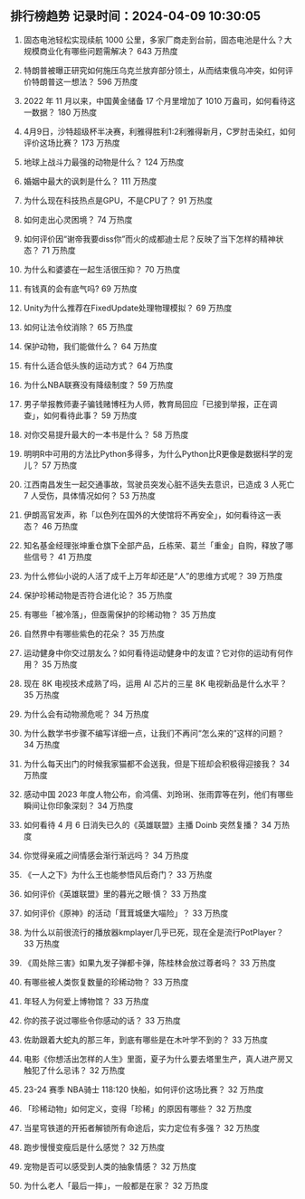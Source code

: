 
## 排行榜趋势 记录时间：2024-04-09 10:30:05
  
  1. 固态电池轻松实现续航 1000 公里，多家厂商走到台前，固态电池是什么？大规模商业化有哪些问题需解决？ 643 万热度
    
  2. 特朗普被曝正研究如何施压乌克兰放弃部分领土，从而结束俄乌冲突，如何评价特朗普这一想法？ 596 万热度
    
  3. 2022 年 11 月以来，中国黄金储备 17 个月里增加了 1010 万盎司，如何看待这一数据？ 180 万热度
    
  4. 4月9日，沙特超级杯半决赛，利雅得胜利1:2利雅得新月，C罗肘击染红，如何评价这场比赛？ 173 万热度
    
  5. 地球上战斗力最强的动物是什么？ 124 万热度
    
  6. 婚姻中最大的讽刺是什么？ 111 万热度
    
  7. 为什么现在科技热点是GPU，不是CPU了？ 91 万热度
    
  8. 如何走出心灵困境？ 74 万热度
    
  9. 如何评价因“谢帝我要diss你”而火的成都迪士尼？反映了当下怎样的精神状态？ 71 万热度
    
  10. 为什么和婆婆在一起生活很压抑？ 70 万热度
    
  11. 有钱真的会有底气吗? 69 万热度
    
  12. Unity为什么推荐在FixedUpdate处理物理模拟？ 69 万热度
    
  13. 如何让法令纹消除？ 65 万热度
    
  14. 保护动物，我们能做什么？ 64 万热度
    
  15. 有什么适合低头族的运动方式？ 64 万热度
    
  16. 为什么NBA联赛没有降级制度？ 59 万热度
    
  17. 男子举报教师妻子骗钱赌博枉为人师，教育局回应「已接到举报，正在调查」，如何看待此事？ 59 万热度
    
  18. 对你交易提升最大的一本书是什么？ 58 万热度
    
  19. 明明R中可用的方法比Python多得多，为什么Python比R更像是数据科学的宠儿？ 57 万热度
    
  20. 江西南昌发生一起交通事故，驾驶员突发心脏不适失去意识，已造成 3 人死亡 7 人受伤，具体情况如何？ 53 万热度
    
  21. ​伊朗高官发声，称「以色列在国外的大使馆将不再安全」，如何看待这一表态？ 46 万热度
    
  22. 知名基金经理张坤重仓旗下全部产品，丘栋荣、葛兰「重金」自购，释放了哪些信号？ 41 万热度
    
  23. 为什么修仙小说的人活了成千上万年却还是“人”的思维方式呢？ 39 万热度
    
  24. 保护珍稀动物是否符合进化论？ 35 万热度
    
  25. 有哪些「被冷落」，但亟需保护的珍稀动物？ 35 万热度
    
  26. 自然界中有哪些紫色的花朵？ 35 万热度
    
  27. 运动健身中你交过朋友么？如何看待运动健身中的友谊？它对你的运动有何作用？ 35 万热度
    
  28. 现在 8K 电视技术成熟了吗，运用 AI 芯片的三星 8K 电视新品是什么水平？ 35 万热度
    
  29. 为什么会有动物濒危呢？ 34 万热度
    
  30. 为什么数学书步骤不编写详细一点，让我们不再问“怎么来的”这样的问题？ 34 万热度
    
  31. 为什么每天出门的时候我家猫都不会送我，但是下班却会积极得迎接我？ 34 万热度
    
  32. 感动中国 2023 年度人物公布，俞鸿儒、刘玲琍、张雨霏等在列，他们有哪些瞬间让你印象深刻？ 34 万热度
    
  33. 如何看待 4 月 6 日消失已久的《英雄联盟》主播 Doinb 突然复播？ 34 万热度
    
  34. 你觉得亲戚之间情感会渐行渐远吗？ 34 万热度
    
  35. 《一人之下》为什么王也能参悟风后奇门？ 33 万热度
    
  36. 如何评价《英雄联盟》里的暮光之眼·慎？ 33 万热度
    
  37. 如何评价《原神》的活动「茸茸城堡大喵险」？ 33 万热度
    
  38. 为什么以前很流行的播放器kmplayer几乎已死，现在全是流行PotPlayer？ 33 万热度
    
  39. 《周处除三害》如果九发子弹都卡弹，陈桂林会放过尊者吗？ 33 万热度
    
  40. 有哪些被人类恢复数量的珍稀动物？ 33 万热度
    
  41. 年轻人为何爱上博物馆？ 33 万热度
    
  42. 你的孩子说过哪些令你感动的话？ 33 万热度
    
  43. 佐助跟着大蛇丸的那三年，到底有哪些是在木叶学不到的？ 33 万热度
    
  44. 电影《你想活出怎样的人生》里面，夏子为什么要去塔里生产，真人进产房又触犯了什么忌讳？ 32 万热度
    
  45. 23-24 赛季 NBA骑士 118:120 快船，如何评价这场比赛？ 32 万热度
    
  46. 「珍稀动物」如何定义，变得「珍稀」的原因有哪些？ 32 万热度
    
  47. 当星穹铁道的开拓者解锁所有命途后，实力定位有多强？ 32 万热度
    
  48. 跑步慢慢变瘦后是什么感觉？ 32 万热度
    
  49. 宠物是否可以感受到人类的抽象情感？ 32 万热度
    
  50. 为什么老人「最后一摔」，一般都是在家？ 32 万热度
    
